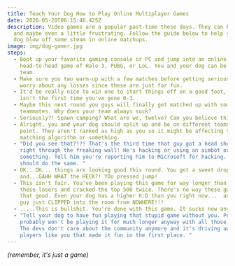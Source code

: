 ```yaml
---
title: Teach Your Dog How to Play Online Multiplayer Games
date: 2020-05-20T06:15:40.425Z
description: Video games are a popular past-time these days. They can be challenging, rewarding,
  and maybe even a little frustrating. Follow the guide below to help your
  dog blow off some steam in online matchups.
image: img/dog-gamer.jpg
steps:
  - Boot up your favorite gaming console or PC and jump into an online
    head-to-head game of Halo 3, PUBG, or LoL. You and your dog can be on the same
    team.
  - Make sure you two warm-up with a few matches before getting serious. Don't
    worry about any losses since these are just for fun.
  - It'd be really nice to win one to start things off on a good foot, but this
    isn't the first time you've gone 0-3.
  - Maybe this next round you guys will finally get matched up with some decent
    teammates. Why does your team always suck?
  - Seriously?! Spawn camping? What are we, twelve? Can you believe this?
  - Alright, you and your dog should split up and be on different teams at this
    point. They aren't ranked as high as you so it might be affecting the
    matching algorithm or something.
  - "Did you see that?!?! That's the third time that guy got a head shot on you
    right through the freaking wall! He's hacking or using an aimbot or
    something. Tell him you're reporting him to Microsoft for hacking. Your dog
    should do the same. "
  - OK...OK... things are looking good this round. You got a sweet drop
    and...GAHH WHAT the HECK?! YOu pressed jump!
  - This isn't fair. You've been playing this game for way longer than any of
    these losers and cracked the top 500 twice. There's no way these guys are
    that good. Even your dog has a higher K:D than you right now...  and that
    guy just CLIPPED into the room from NOWHERE!!!
  - .....This is bullshit. You're done with this game. It sucks now anyway.
  - "Tell your dog to have fun playing that stupid game without you. People
    probably won't be playing it for much longer anyway with all those hackers.
    The devs don't care about the community anymore and it's driving away the
    players like you that made it fun in the first place. "
---
```

*(remember, it's just a game)*
